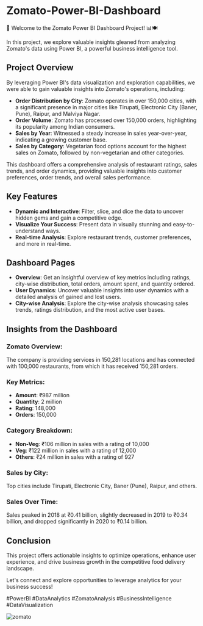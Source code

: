 # Zomato-Power-BI-Dashboard

🌟 Welcome to the Zomato Power BI Dashboard Project! 📊🍽️

In this project, we explore valuable insights gleaned from analyzing Zomato's data using Power BI, a powerful business intelligence tool.

## Project Overview
By leveraging Power BI's data visualization and exploration capabilities, we were able to gain valuable insights into Zomato's operations, including:

- **Order Distribution by City**: Zomato operates in over 150,000 cities, with a significant presence in major cities like Tirupati, Electronic City (Baner, Pune), Raipur, and Malviya Nagar.
- **Order Volume**: Zomato has processed over 150,000 orders, highlighting its popularity among Indian consumers.
- **Sales by Year**: Witnessed a steady increase in sales year-over-year, indicating a growing customer base.
- **Sales by Category**: Vegetarian food options account for the highest sales on Zomato, followed by non-vegetarian and other categories.

This dashboard offers a comprehensive analysis of restaurant ratings, sales trends, and order dynamics, providing valuable insights into customer preferences, order trends, and overall sales performance.

## Key Features
- **Dynamic and Interactive**: Filter, slice, and dice the data to uncover hidden gems and gain a competitive edge.
- **Visualize Your Success**: Present data in visually stunning and easy-to-understand ways.
- **Real-time Analysis**: Explore restaurant trends, customer preferences, and more in real-time.

## Dashboard Pages
- **Overview**: Get an insightful overview of key metrics including ratings, city-wise distribution, total orders, amount spent, and quantity ordered.
- **User Dynamics**: Uncover valuable insights into user dynamics with a detailed analysis of gained and lost users.
- **City-wise Analysis**: Explore the city-wise analysis showcasing sales trends, ratings distribution, and the most active user bases.

## Insights from the Dashboard
### Zomato Overview:
The company is providing services in 150,281 locations and has connected with 100,000 restaurants, from which it has received 150,281 orders.

### Key Metrics:
- **Amount**: ₹987 million
- **Quantity**: 2 million
- **Rating**: 148,000
- **Orders**: 150,000

### Category Breakdown:
- **Non-Veg**: ₹106 million in sales with a rating of 10,000
- **Veg**: ₹122 million in sales with a rating of 12,000
- **Others**: ₹24 million in sales with a rating of 927

### Sales by City:
Top cities include Tirupati, Electronic City, Baner (Pune), Raipur, and others.

### Sales Over Time:
Sales peaked in 2018 at ₹0.41 billion, slightly decreased in 2019 to ₹0.34 billion, and dropped significantly in 2020 to ₹0.14 billion.

## Conclusion
This project offers actionable insights to optimize operations, enhance user experience, and drive business growth in the competitive food delivery landscape.

Let's connect and explore opportunities to leverage analytics for your business success!

#PowerBI #DataAnalytics #ZomatoAnalysis #BusinessIntelligence #DataVisualization

![zomato](https://github.com/danishpathan798/Zomato-Dashboard/assets/169689750/9b127014-db1a-4dfc-a8fa-99c35c03e1a5)

